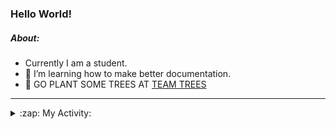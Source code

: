 ### Hello World!

##### About:
- Currently I am a student.
- 🌱 I’m learning how to make better documentation.
- 🌱 GO PLANT SOME TREES AT [TEAM TREES](https://teamtrees.org/)

---
<details>
  <summary>:zap: My Activity:</summary>
  
<!--START_SECTION:waka-->
![Code Time](http://img.shields.io/badge/Code%20Time-1%2C252%20hrs%2020%20mins-blue)

**I'm a Night 🦉** 

```text
🌞 Morning                2116 commits        ███░░░░░░░░░░░░░░░░░░░░░░   10.38 % 
🌆 Daytime                6778 commits        ████████░░░░░░░░░░░░░░░░░   33.25 % 
🌃 Evening                5889 commits        ███████░░░░░░░░░░░░░░░░░░   28.89 % 
🌙 Night                  5603 commits        ███████░░░░░░░░░░░░░░░░░░   27.48 % 
```
📅 **I'm Most Productive on Wednesday** 

```text
Monday                   2774 commits        ███░░░░░░░░░░░░░░░░░░░░░░   13.61 % 
Tuesday                  2791 commits        ███░░░░░░░░░░░░░░░░░░░░░░   13.69 % 
Wednesday                4815 commits        ██████░░░░░░░░░░░░░░░░░░░   23.62 % 
Thursday                 2708 commits        ███░░░░░░░░░░░░░░░░░░░░░░   13.28 % 
Friday                   2226 commits        ███░░░░░░░░░░░░░░░░░░░░░░   10.92 % 
Saturday                 1777 commits        ██░░░░░░░░░░░░░░░░░░░░░░░   08.72 % 
Sunday                   3295 commits        ████░░░░░░░░░░░░░░░░░░░░░   16.16 % 
```


📊 **This Week I Spent My Time On** 

```text
🔥 Editors: 
IntelliJ                 2 hrs 18 mins       ████████████████████████░   96.20 % 
Android Studio           5 mins              █░░░░░░░░░░░░░░░░░░░░░░░░   03.80 % 

🐱‍💻 Projects: 
dev-dialogue             1 hr 51 mins        ███████████████████░░░░░░   77.17 % 
microservices-demo       27 mins             █████░░░░░░░░░░░░░░░░░░░░   18.93 % 
test                     5 mins              █░░░░░░░░░░░░░░░░░░░░░░░░   03.48 % 
swagstore                0 secs              ░░░░░░░░░░░░░░░░░░░░░░░░░   00.29 % 
java-springboot-projects 0 secs              ░░░░░░░░░░░░░░░░░░░░░░░░░   00.10 % 
```


 Last Updated on 17/11/2023 23:12:24 UTC
<!--END_SECTION:waka-->
</details>
